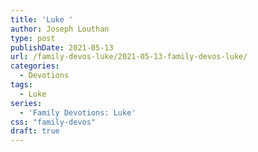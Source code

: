 ```yaml
---
title: 'Luke '
author: Joseph Louthan
type: post
publishDate: 2021-05-13
url: /family-devos-luke/2021-05-13-family-devos-luke/
categories:
  - Devotions
tags:
  - Luke
series:
  - 'Family Devotions: Luke'
css: "family-devos"
draft: true
---
```

